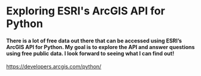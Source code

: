 # Exploring ESRI's ArcGIS API for Python

#### There is a lot of free data out there that can be accessed using ESRI’s ArcGIS API for Python. My goal is to explore the API and answer questions using free public data. I look forward to seeing what I can find out! 

https://developers.arcgis.com/python/

